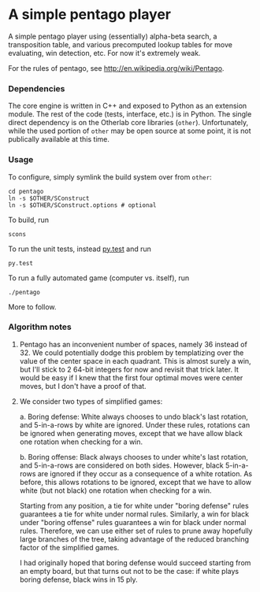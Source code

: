 A simple pentago player
=======================

A simple pentago player using (essentially) alpha-beta search, a transposition
table, and various precomputed lookup tables for move evaluating, win detection,
etc.  For now it's extremely weak.

For the rules of pentago, see http://en.wikipedia.org/wiki/Pentago.

### Dependencies

The core engine is written in C++ and exposed to Python as an extension module.
The rest of the code (tests, interface, etc.) is in Python.  The single direct
dependency is on the Otherlab core libraries (`other`).  Unfortunately, while the
used portion of `other` may be open source at some point, it is not publically
available at this time.

### Usage

To configure, simply symlink the build system over from `other`:

    cd pentago
    ln -s $OTHER/SConstruct
    ln -s $OTHER/SConstruct.options # optional

To build, run

    scons

To run the unit tests, instead [py.test](http://pytest.org) and run

    py.test

To run a fully automated game (computer vs. itself), run

    ./pentago

More to follow.

### Algorithm notes

1. Pentago has an inconvenient number of spaces, namely 36 instead
   of 32.  We could potentially dodge this problem by templatizing
   over the value of the center space in each quadrant.  This is
   almost surely a win, but I'll stick to 2 64-bit integers for now
   and revisit that trick later.  It would be easy if I knew that
   the first four optimal moves were center moves, but I don't have
   a proof of that.

2. We consider two types of simplified games:

   a. Boring defense: White always chooses to undo black's last rotation,
      and 5-in-a-rows by white are ignored.  Under these rules, rotations
      can be ignored when generating moves, except that we have allow black
      one rotation when checking for a win.

   b. Boring offense: Black always chooses to under white's last rotation,
      and 5-in-a-rows are considered on both sides.  However, black 5-in-a-rows
      are ignored if they occur as a consequence of a white rotation.  As before,
      this allows rotations to be ignored, except that we have to allow white
      (but not black) one rotation when checking for a win.

   Starting from any position, a tie for white under "boring defense" rules
   guarantees a tie for white under normal rules.  Similarly, a win for black
   under "boring offense" rules guarantees a win for black under normal rules.
   Therefore, we can use either set of rules to prune away hopefully large
   branches of the tree, taking advantage of the reduced branching factor
   of the simplified games.

   I had originally hoped that boring defense would succeed starting from an
   empty board, but that turns out not to be the case: if white plays boring
   defense, black wins in 15 ply.

